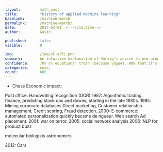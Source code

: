 ```yaml
---
layout: 		math_post
title:  		"History of applied machine learning"
baselink:		/machine-march
permalink:		/machine-march/
date:   		2017-03-01  <!--site.time-->
author:			Gavin	

published:		false
visible:		0

img:			/img/al-adli.png
summary:		An intuitive explanation of Norvig's advice to new programmers.
confidence: 	70% on equations' truth (because vague). 80% that it's worth doing.
categories: 	code, 
count: 			600
---
```


* Chess
Economic impact:

Post office. Handwriting recognition (OCR)
1987: Algorithmic trading. finance, predicting stock ups and downs, starting in the late 1980s. 
1995: Mining corporate databases 
Direct marketing, 
Customer relationship management, 
Credit scoring, 
Fraud detection. 
2000: E-commerce: automated personalization quickly became de rigueur. 
Web search 
Ad placement. 
2001: war on terror. 
2005: social network analysis 
2006: NLP for product buzz

molecular biologists 
astronomers 

2012: Cars
